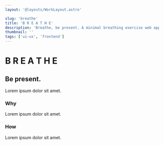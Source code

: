 ```yaml
---
layout: '@layouts/WorkLayout.astro'

slug: 'breathe'
title: 'B R E A T H E'
description: 'Breathe, be present. A minimal breathing exercise web app.'
thumbnail: ''
tags: ['ui-ux', 'frontend']
---
```


# B R E A T H E

## Be present.

Lorem ipsum dolor sit amet.

### Why

Lorem ipsum dolor sit amet.

### How

Lorem ipsum dolor sit amet.
